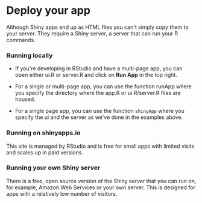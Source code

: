 # Deploy your app

Although Shiny apps end up as HTML files you can't simply copy them to your server. They require a Shiny server, a server that can run your R commands.

### Running locally

* If you're developing in RStudio and have a multi-page app, you can open either ui.R or server.R and click on **Run App** in the top right.

* For a single or multi-page app, you can use the function runApp where you specify the directory where the app.R or ui.R/server.R files are housed.

* For a single page app, you can use the function `shinyApp` where you specify the ui and the server as we've done in the examples above.

### Running on shinyapps.io

This site is managed by RStudio and is free for small apps with limited visits and scales up in paid versions.

### Running your own Shiny server

There is a free, open source version of the Shiny server that you can run on, for example, Amazon Web Services or your own server. This is designed for apps with a relatively low number of visitors.